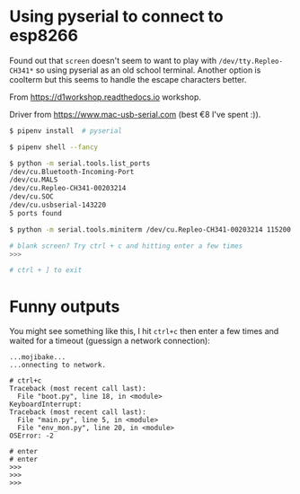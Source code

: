 # Using pyserial to connect to esp8266

Found out that `screen` doesn't seem to want to play with `/dev/tty.Repleo-CH341*` so using pyserial as an old school terminal. Another option is coolterm but this seems to handle the escape characters better.

From https://d1workshop.readthedocs.io workshop.

Driver from https://www.mac-usb-serial.com (best €8 I've spent :)).

```sh
$ pipenv install  # pyserial

$ pipenv shell --fancy

$ python -m serial.tools.list_ports
/dev/cu.Bluetooth-Incoming-Port
/dev/cu.MALS
/dev/cu.Repleo-CH341-00203214
/dev/cu.SOC
/dev/cu.usbserial-143220
5 ports found

$ python -m serial.tools.miniterm /dev/cu.Repleo-CH341-00203214 115200 --raw

# blank screen? Try ctrl + c and hitting enter a few times
>>>

# ctrl + ] to exit
```

# Funny outputs

You might see something like this, I hit `ctrl+c` then enter a few times and waited for a timeout (guessign a network connection):

```
...mojibake...
...onnecting to network.

# ctrl+c
Traceback (most recent call last):
  File "boot.py", line 18, in <module>
KeyboardInterrupt:
Traceback (most recent call last):
  File "main.py", line 5, in <module>
  File "env_mon.py", line 20, in <module>
OSError: -2

# enter
# enter
>>>
>>>
>>>
```
